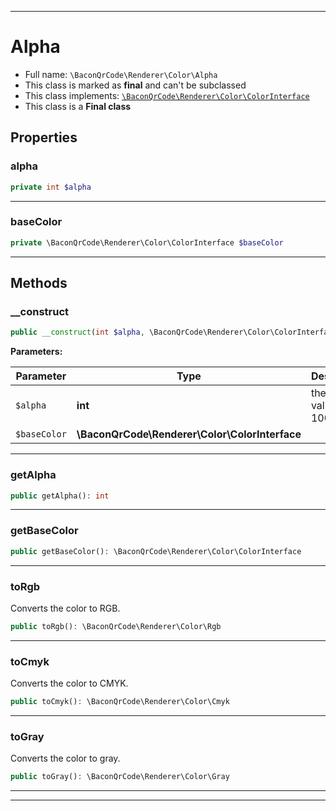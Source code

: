 ***

# Alpha

* Full name: `\BaconQrCode\Renderer\Color\Alpha`
* This class is marked as **final** and can't be subclassed
* This class implements:
  [`\BaconQrCode\Renderer\Color\ColorInterface`](./ColorInterface.md)
* This class is a **Final class**

## Properties

### alpha

```php
private int $alpha
```

***

### baseColor

```php
private \BaconQrCode\Renderer\Color\ColorInterface $baseColor
```

***

## Methods

### __construct

```php
public __construct(int $alpha, \BaconQrCode\Renderer\Color\ColorInterface $baseColor): mixed
```

**Parameters:**

| Parameter | Type | Description |
|-----------|------|-------------|
| `$alpha` | **int** | the alpha value, 0 to 100 |
| `$baseColor` | **\BaconQrCode\Renderer\Color\ColorInterface** |  |

***

### getAlpha

```php
public getAlpha(): int
```

***

### getBaseColor

```php
public getBaseColor(): \BaconQrCode\Renderer\Color\ColorInterface
```

***

### toRgb

Converts the color to RGB.

```php
public toRgb(): \BaconQrCode\Renderer\Color\Rgb
```

***

### toCmyk

Converts the color to CMYK.

```php
public toCmyk(): \BaconQrCode\Renderer\Color\Cmyk
```

***

### toGray

Converts the color to gray.

```php
public toGray(): \BaconQrCode\Renderer\Color\Gray
```

***


***

